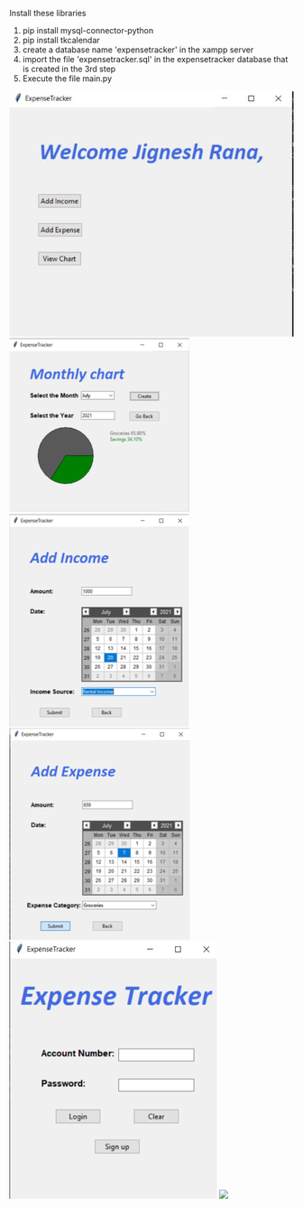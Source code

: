 Install these libraries
1. pip install mysql-connector-python
2. pip install tkcalendar
3. create a database name 'expensetracker' in the xampp server
4. import the file 'expensetracker.sql' in the expensetracker database that is created in the 3rd step
5. Execute the file main.py

![](images/Home.JPG)
![](images/MonthlyChart.png)
![](images/AddIncome.png)
![](images/AddExpense.png)
![](images/Login.png)
![](images/ResetPasspng)
